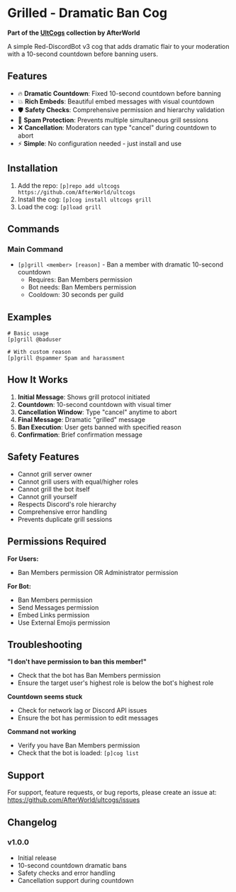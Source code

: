 # Grilled - Dramatic Ban Cog

**Part of the [UltCogs](https://github.com/AfterWorld/ultcogs) collection by AfterWorld**

A simple Red-DiscordBot v3 cog that adds dramatic flair to your moderation with a 10-second countdown before banning users.

## Features

- 🔥 **Dramatic Countdown**: Fixed 10-second countdown before banning
- 💥 **Rich Embeds**: Beautiful embed messages with visual countdown
- 🛡️ **Safety Checks**: Comprehensive permission and hierarchy validation
- 🚫 **Spam Protection**: Prevents multiple simultaneous grill sessions
- ❌ **Cancellation**: Moderators can type "cancel" during countdown to abort
- ⚡ **Simple**: No configuration needed - just install and use

## Installation

1. Add the repo: `[p]repo add ultcogs https://github.com/AfterWorld/ultcogs`
2. Install the cog: `[p]cog install ultcogs grill`
3. Load the cog: `[p]load grill`

## Commands

### Main Command
- `[p]grill <member> [reason]` - Ban a member with dramatic 10-second countdown
  - Requires: Ban Members permission
  - Bot needs: Ban Members permission
  - Cooldown: 30 seconds per guild

## Examples

```
# Basic usage
[p]grill @baduser

# With custom reason
[p]grill @spammer Spam and harassment
```

## How It Works

1. **Initial Message**: Shows grill protocol initiated
2. **Countdown**: 10-second countdown with visual timer
3. **Cancellation Window**: Type "cancel" anytime to abort
4. **Final Message**: Dramatic "grilled" message
5. **Ban Execution**: User gets banned with specified reason
6. **Confirmation**: Brief confirmation message

## Safety Features

- Cannot grill server owner
- Cannot grill users with equal/higher roles
- Cannot grill the bot itself
- Cannot grill yourself
- Respects Discord's role hierarchy
- Comprehensive error handling
- Prevents duplicate grill sessions

## Permissions Required

**For Users:**
- Ban Members permission OR Administrator permission

**For Bot:**
- Ban Members permission
- Send Messages permission
- Embed Links permission
- Use External Emojis permission

## Troubleshooting

**"I don't have permission to ban this member!"**
- Check that the bot has Ban Members permission
- Ensure the target user's highest role is below the bot's highest role

**Countdown seems stuck**
- Check for network lag or Discord API issues
- Ensure the bot has permission to edit messages

**Command not working**
- Verify you have Ban Members permission
- Check that the bot is loaded: `[p]cog list`

## Support

For support, feature requests, or bug reports, please create an issue at: https://github.com/AfterWorld/ultcogs/issues

## Changelog

### v1.0.0
- Initial release
- 10-second countdown dramatic bans
- Safety checks and error handling
- Cancellation support during countdown
